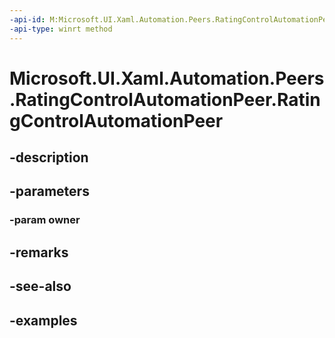 ```yaml
---
-api-id: M:Microsoft.UI.Xaml.Automation.Peers.RatingControlAutomationPeer.#ctor(Microsoft.UI.Xaml.Controls.RatingControl)
-api-type: winrt method
---
```


<!-- Method syntax.
public RatingControlAutomationPeer.RatingControlAutomationPeer(RatingControl owner)
-->

# Microsoft.UI.Xaml.Automation.Peers.RatingControlAutomationPeer.RatingControlAutomationPeer

## -description

## -parameters
### -param owner

## -remarks

## -see-also

## -examples


